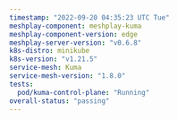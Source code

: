 ```yaml
---
timestamp: "2022-09-20 04:35:23 UTC Tue"
meshplay-component: meshplay-kuma
meshplay-component-version: edge
meshplay-server-version: "v0.6.8"
k8s-distro: minikube
k8s-version: "v1.21.5"
service-mesh: Kuma
service-mesh-version: "1.8.0"
tests:
  pod/kuma-control-plane: "Running"
overall-status: "passing"
---
```

